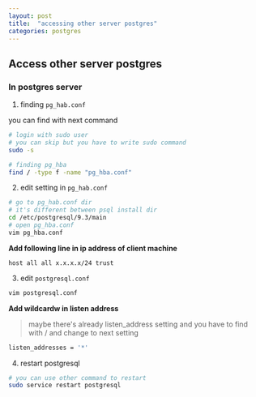 ```yaml
---
layout: post
title:  "accessing other server postgres"
categories: postgres
---
```


## Access other server postgres

### In postgres server

1. finding `pg_hab.conf`    

you can find with next command
```bash
# login with sudo user
# you can skip but you have to write sudo command
sudo -s

# finding pg_hba
find / -type f -name "pg_hba.conf"
```

2. edit setting in `pg_hab.conf`
```bash
# go to pg_hab.conf dir
# it's different between psql install dir
cd /etc/postgresql/9.3/main
# open pg_hba.conf
vim pg_hba.conf
```
**Add following line in ip address of client machine**
```
host all all x.x.x.x/24 trust
```

3. edit `postgresql.conf`
```bash
vim postgresql.conf
```
**Add wildcardw in listen address**
> maybe there's already listen_address setting and you have to find with / and change to next setting
```bash
listen_addresses = '*'
```

4. restart postgresql
```bash
# you can use other command to restart
sudo service restart postgresql
```
